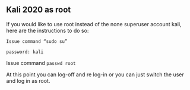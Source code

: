 ## Kali 2020 as root

If you would like to use root instead of the none superuser account kali, here are the instructions to do so:

```
Issue command “sudo su”

password: kali
```

Issue command 
```passwd root```

<Enter new password and retype that password>

At this point you can log-off and re log-in or you can just switch the user and log in as root.
